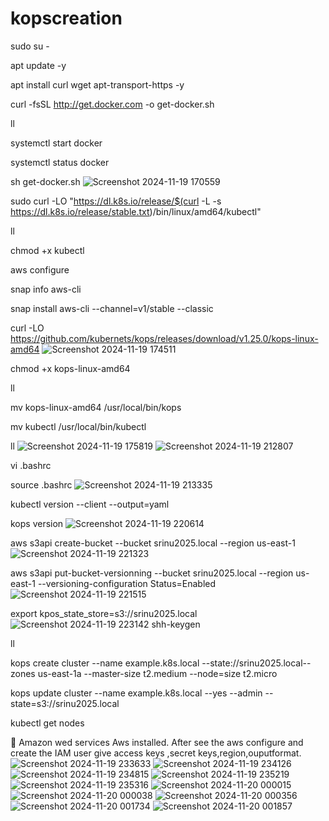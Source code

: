# kopscreation
sudo su -

apt update -y

apt install curl wget apt-transport-https -y

curl -fsSL http://get.docker.com -o get-docker.sh

ll

systemctl start docker 

systemctl status docker

sh get-docker.sh
![Screenshot 2024-11-19 170559](https://github.com/user-attachments/assets/464aba65-843f-4b4b-905c-3be0256bbf96)

sudo curl -LO "https://dl.k8s.io/release/$(curl -L -s https://dl.k8s.io/release/stable.txt)/bin/linux/amd64/kubectl"

ll

chmod +x kubectl

aws configure

snap info aws-cli

snap install aws-cli --channel=v1/stable --classic

curl -LO https://github.com/kubernets/kops/releases/download/v1.25.0/kops-linux-amd64
![Screenshot 2024-11-19 174511](https://github.com/user-attachments/assets/d3b65c67-630b-4815-b77f-8e6a65ef00b3)

chmod +x kops-linux-amd64

ll

mv kops-linux-amd64 /usr/local/bin/kops

mv kubectl /usr/local/bin/kubectl

ll
![Screenshot 2024-11-19 175819](https://github.com/user-attachments/assets/00741c2c-cd50-4ced-9c17-be4353eafac9)
![Screenshot 2024-11-19 212807](https://github.com/user-attachments/assets/c957aafa-a9f7-49ef-bd58-3bd11741f453)

vi  .bashrc

source .bashrc
![Screenshot 2024-11-19 213335](https://github.com/user-attachments/assets/a38a491e-e3e1-4707-8b1d-66de5fb81095)



kubectl version --client --output=yaml

kops version
![Screenshot 2024-11-19 220614](https://github.com/user-attachments/assets/99580087-9d3a-465c-b885-eb0188367975)

aws s3api create-bucket --bucket srinu2025.local --region us-east-1
![Screenshot 2024-11-19 221323](https://github.com/user-attachments/assets/76f5021d-fbc7-4acc-8114-1c23f43a63ea)

aws s3api put-bucket-versionning --bucket srinu2025.local --region us-east-1 --versioning-configuration Status=Enabled
![Screenshot 2024-11-19 221515](https://github.com/user-attachments/assets/52fc781f-09d7-4cb3-ab45-275e13448b6e)


export kpos_state_store=s3://srinu2025.local
![Screenshot 2024-11-19 223142](https://github.com/user-attachments/assets/907b3740-67d1-41b8-b3f9-0c8d320f33b7)
shh-keygen

ll

kops create cluster --name example.k8s.local --state://srinu2025.local--zones us-east-1a --master-size t2.medium --node=size t2.micro

kops update cluster --name example.k8s.local --yes --admin --state=s3://srinu2025.local

kubectl get nodes

	Amazon wed services Aws installed. After see the aws configure and create the IAM user give access keys ,secret keys,region,ouputformat.
![Screenshot 2024-11-19 233633](https://github.com/user-attachments/assets/d69d0e6b-8677-4517-bd32-d25b694f0407)
![Screenshot 2024-11-19 234126](https://github.com/user-attachments/assets/215a2284-cfa6-4b23-a0c1-4933f3e8b222)
![Screenshot 2024-11-19 234815](https://github.com/user-attachments/assets/b6ae7b7d-f3c2-441c-92cd-3682e7055571)
![Screenshot 2024-11-19 235219](https://github.com/user-attachments/assets/242e69dd-b9ff-4f68-b7ff-ed897e2f3805)
![Screenshot 2024-11-19 235316](https://github.com/user-attachments/assets/a24b1b45-165c-498d-a2ac-fc6bf3b94e2a)
![Screenshot 2024-11-20 000015](https://github.com/user-attachments/assets/f76b9257-3079-4ee7-85c1-842490894eec)
![Screenshot 2024-11-20 000038](https://github.com/user-attachments/assets/54c10c24-860a-433f-8cb0-6109fdde0352)
![Screenshot 2024-11-20 000356](https://github.com/user-attachments/assets/ceb1a9b0-c8df-4a1b-8f78-c6b5fb275376)
![Screenshot 2024-11-20 001734](https://github.com/user-attachments/assets/7df7d135-f5c4-4380-9100-bb8c62d7ef0d)
![Screenshot 2024-11-20 001857](https://github.com/user-attachments/assets/80cb0f1a-ba97-4e91-9046-a2d18ecd1a67)

